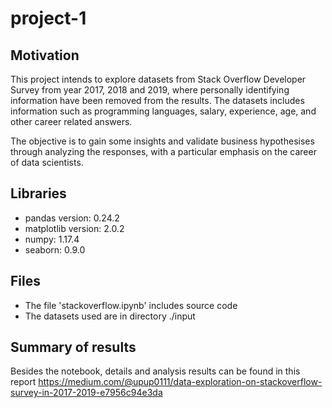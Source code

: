 # project-1


## Motivation
This project intends to explore datasets from Stack Overflow Developer Survey from year 2017, 2018 and 2019, where personally identifying information have been removed from the results. The datasets includes information such as programming languages, salary, experience, age, and other career related answers. 

The objective is to gain some insights and validate business hypothesises through analyzing the responses, with a particular emphasis on the career of data scientists. 


	
## Libraries
* pandas version: 0.24.2
* matplotlib version: 2.0.2
* numpy: 1.17.4
* seaborn: 0.9.0

	
## Files 
* The file 'stackoverflow.ipynb' includes source code
* The datasets used are in directory ./input  


## Summary of results
Besides the notebook, details and analysis results can be found in this report
https://medium.com/@upup0111/data-exploration-on-stackoverflow-survey-in-2017-2019-e7956c94e3da
